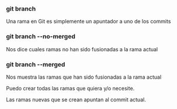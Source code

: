 ### git branch
Una rama en Git es simplemente un apuntador a uno de los commits

### git branch --no-merged
Nos dice cuales ramas no han sido fusionadas a la rama actual 

### git branch --merged
Nos muestra las ramas que han sido fusionadas a la rama actual 

Puedo crear todas las ramas que quiera y/o necesite. 

Las ramas nuevas que se crean apuntan al commit actual.
